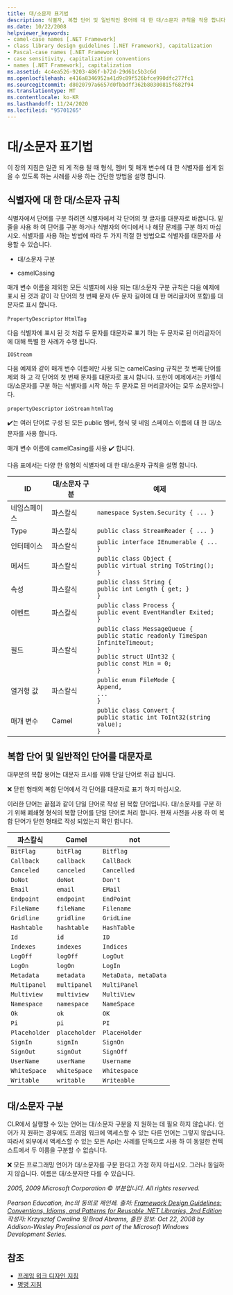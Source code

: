 ```yaml
---
title: 대/소문자 표기법
description: 식별자, 복합 단어 및 일반적인 용어에 대 한 대/소문자 규칙을 적용 합니다. .NET에서 대/소문자 구분이 작동 하는 방식을 이해 합니다.
ms.date: 10/22/2008
helpviewer_keywords:
- camel-case names [.NET Framework]
- class library design guidelines [.NET Framework], capitalization
- Pascal-case names [.NET Framework]
- case sensitivity, capitalization conventions
- names [.NET Framework], capitalization
ms.assetid: 4c4ea526-9203-486f-b72d-29d61c5b3c6d
ms.openlocfilehash: e416a8346952a41d9c89f526bfce990dfc277fc1
ms.sourcegitcommit: d8020797a6657d0fbbdff362b80300815f682f94
ms.translationtype: MT
ms.contentlocale: ko-KR
ms.lasthandoff: 11/24/2020
ms.locfileid: "95701265"
---
```

# <a name="capitalization-conventions"></a>대/소문자 표기법

이 장의 지침은 일관 되 게 적용 될 때 형식, 멤버 및 매개 변수에 대 한 식별자를 쉽게 읽을 수 있도록 하는 사례를 사용 하는 간단한 방법을 설명 합니다.

## <a name="capitalization-rules-for-identifiers"></a>식별자에 대 한 대/소문자 규칙

 식별자에서 단어를 구분 하려면 식별자에서 각 단어의 첫 글자를 대문자로 바꿉니다. 밑줄을 사용 하 여 단어를 구분 하거나 식별자의 어디에서 나 해당 문제를 구분 하지 마십시오. 식별자를 사용 하는 방법에 따라 두 가지 적절 한 방법으로 식별자를 대문자를 사용할 수 있습니다.

- 대/소문자 구분

- camelCasing

 매개 변수 이름을 제외한 모든 식별자에 사용 되는 대/소문자 구분 규칙은 다음 예제에 표시 된 것과 같이 각 단어의 첫 번째 문자 (두 문자 길이에 대 한 머리글자어 포함)를 대문자로 표시 합니다.

 `PropertyDescriptor`
 `HtmlTag`

 다음 식별자에 표시 된 것 처럼 두 문자를 대문자로 표기 하는 두 문자로 된 머리글자어에 대해 특별 한 사례가 수행 됩니다.

 `IOStream`

 다음 예제와 같이 매개 변수 이름에만 사용 되는 camelCasing 규칙은 첫 번째 단어를 제외 하 고 각 단어의 첫 번째 문자를 대문자로 표시 합니다. 또한이 예제에서는 카멜식 대/소문자를 구분 하는 식별자를 시작 하는 두 문자로 된 머리글자어는 모두 소문자입니다.

 `propertyDescriptor`
 `ioStream`
 `htmlTag`

 ✔️는 여러 단어로 구성 된 모든 public 멤버, 형식 및 네임 스페이스 이름에 대 한 대/소문자를 사용 합니다.

 매개 변수 이름에 camelCasing를 사용 ✔️ 합니다.

 다음 표에서는 다양 한 유형의 식별자에 대 한 대/소문자 규칙을 설명 합니다.

|ID|대/소문자 구분|예제|
|----------------|------------|-------------|
|네임스페이스|파스칼식|`namespace System.Security { ... }`|
|Type|파스칼식|`public class StreamReader { ... }`|
|인터페이스|파스칼식|`public interface IEnumerable { ... }`|
|메서드|파스칼식|`public class Object {` <br />  `public virtual string ToString();` <br /> `}`|
|속성|파스칼식|`public class String {` <br />  `public int Length { get; }` <br /> `}`|
|이벤트|파스칼식|`public class Process {` <br />  `public event EventHandler Exited;` <br /> `}`|
|필드|파스칼식|`public class MessageQueue {` <br />  `public static readonly TimeSpan` <br /> `InfiniteTimeout;` <br /> `}` <br /> `public struct UInt32 {` <br />  `public const Min = 0;` <br /> `}`|
|열거형 값|파스칼식|`public enum FileMode {` <br />  `Append,` <br />  `...` <br /> `}`|
|매개 변수|Camel|`public class Convert {` <br />  `public static int ToInt32(string value);` <br /> `}`|

## <a name="capitalizing-compound-words-and-common-terms"></a>복합 단어 및 일반적인 단어를 대문자로

 대부분의 복합 용어는 대문자 표시를 위해 단일 단어로 취급 됩니다.

 ❌ 닫힌 형태의 복합 단어에서 각 단어를 대문자로 표기 하지 마십시오.

 이러한 단어는 끝점과 같이 단일 단어로 작성 된 복합 단어입니다. 대/소문자를 구분 하기 위해 폐쇄형 형식의 복합 단어를 단일 단어로 처리 합니다. 현재 사전을 사용 하 여 복합 단어가 닫힌 형태로 작성 되었는지 확인 합니다.

|파스칼식|Camel|not|
|------------|-----------|---------|
|`BitFlag`|`bitFlag`|`Bitflag`|
|`Callback`|`callback`|`CallBack`|
|`Canceled`|`canceled`|`Cancelled`|
|`DoNot`|`doNot`|`Don't`|
|`Email`|`email`|`EMail`|
|`Endpoint`|`endpoint`|`EndPoint`|
|`FileName`|`fileName`|`Filename`|
|`Gridline`|`gridline`|`GridLine`|
|`Hashtable`|`hashtable`|`HashTable`|
|`Id`|`id`|`ID`|
|`Indexes`|`indexes`|`Indices`|
|`LogOff`|`logOff`|`LogOut`|
|`LogOn`|`logOn`|`LogIn`|
|`Metadata`|`metadata`|`MetaData, metaData`|
|`Multipanel`|`multipanel`|`MultiPanel`|
|`Multiview`|`multiview`|`MultiView`|
|`Namespace`|`namespace`|`NameSpace`|
|`Ok`|`ok`|`OK`|
|`Pi`|`pi`|`PI`|
|`Placeholder`|`placeholder`|`PlaceHolder`|
|`SignIn`|`signIn`|`SignOn`|
|`SignOut`|`signOut`|`SignOff`|
|`UserName`|`userName`|`Username`|
|`WhiteSpace`|`whiteSpace`|`Whitespace`|
|`Writable`|`writable`|`Writeable`|

## <a name="case-sensitivity"></a>대/소문자 구분

 CLR에서 실행할 수 있는 언어는 대/소문자 구분을 지 원하는 데 필요 하지 않습니다. 언어가 지 원하는 경우에도 프레임 워크에 액세스할 수 있는 다른 언어는 그렇지 않습니다. 따라서 외부에서 액세스할 수 있는 모든 Api는 사례를 단독으로 사용 하 여 동일한 컨텍스트에서 두 이름을 구분할 수 없습니다.

 ❌ 모든 프로그래밍 언어가 대/소문자를 구분 한다고 가정 하지 마십시오. 그러나 동일하지 않습니다. 이름은 대/소문자만 다를 수 있습니다.

 *2005, 2009 Microsoft Corporation © 부분입니다. All rights reserved.*

 *Pearson Education, Inc의 동의로 재인쇄. 출처: [Framework Design Guidelines: Conventions, Idioms, and Patterns for Reusable .NET Libraries, 2nd Edition](https://www.informit.com/store/framework-design-guidelines-conventions-idioms-and-9780321545619) 작성자: Krzysztof Cwalina 및 Brad Abrams, 출판 정보: Oct 22, 2008 by Addison-Wesley Professional as part of the Microsoft Windows Development Series.*

## <a name="see-also"></a>참조

- [프레임 워크 디자인 지침](index.md)
- [명명 지침](naming-guidelines.md)
